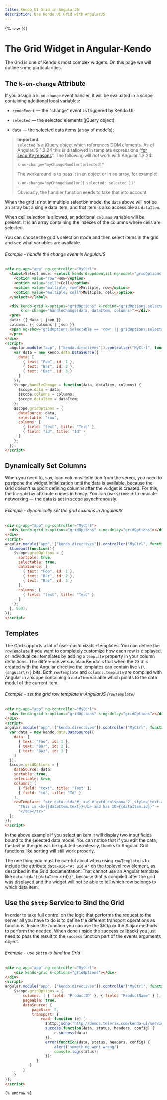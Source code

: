```yaml
---
title: Kendo UI Grid in AngularJS
description: Use Kendo UI Grid with AngularJS
---
```


{% raw %}

# The Grid Widget in Angular-Kendo

The Grid is one of Kendo's most complex widgets. On this page we will outline some particularities.

## The `k-on-change` Attribute

If you assign a `k-on-change` event handler, it will be evaluated in a scope containing additional local variables:

- `kendoEvent` — the "change" event as triggered by Kendo UI;

- `selected` — the selected elements (jQuery object);

- `data` — the selected data items (array of models);

> **Important**  
> `selected` is a jQuery object which references DOM elements.  As of AngularJS 1.2.24 this is disallowed in
> template expressions “[for security reasons](https://docs.angularjs.org/error/$parse/isecdom)”.  The following will
> *not* work with Angular 1.2.24:
>
>     k-on-change="myChangeHandler(selected)"
>
> The workaround is to pass it in an object or in an array, for example:
>
>     k-on-change="myChangeHandler({ selected: selected })"
>
> Obviously, the handler function needs to take that into account.

When the grid is not in multiple selection mode, the `data` above will not be an array but a single data item, and that item is also accessible as `dataItem`.

When cell selection is allowed, an additional `columns` variable will be present. It is an array containing the indexes of the columns where cells are selected.

You can choose the grid's selection mode and then select items in the grid and see what variables are available.

###### Example - handle the change event in AngularJS

```html
<div ng-app="app" ng-controller="MyCtrl">
  <label>Select mode: <select kendo-dropdownlist ng-model="gridOptions.selectable">
    <option value="row">Row</option>
    <option value="cell">Cell</option>
    <option value="multiple, row">Multiple, row</option>
    <option value="multiple, cell">Multiple, cell</option>
  </select></label>

  <div kendo-grid k-options="gridOptions" k-rebind="gridOptions.selectable"
       k-on-change="handleChange(data, dataItem, columns)"></div>
  <pre>
  data: {{ data | json }}
  columns: {{ columns | json }}
  <span ng-show="gridOptions.selectable == 'row' || gridOptions.selectable == 'cell'">DataItem: {{ dataItem | json }}</span>
  </pre>
</div>
<script>
  angular.module("app", ["kendo.directives"]).controller("MyCtrl", function($scope) {
    var data = new kendo.data.DataSource({
      data: [
        { text: "Foo", id: 1 },
        { text: "Bar", id: 2 },
        { text: "Baz", id: 3 }
      ]
    });
    $scope.handleChange = function(data, dataItem, columns) {
      $scope.data = data;
      $scope.columns = columns;
      $scope.dataItem = dataItem;
    };
    $scope.gridOptions = {
      dataSource: data,
      selectable: "row",
      columns: [
        { field: "text", title: "Text" },
        { field: "id", title: "Id" }
      ]
    };
  });
</script>
```
## Dynamically Set Columns

When you need to, say, load columns definition from the server, you need to postpone the widget initialization until the data is available, because the Grid doesn't support defining columns after the widget is created. For this, the `k-ng-delay` attribute comes in handy. You can use `$timeout` to emulate networking — the data is set in scope asynchronously.

###### Example - dynamically set the grid columns in AngularJS
```html
<div ng-app="app" ng-controller="MyCtrl">
  <div kendo-grid k-options="gridOptions" k-ng-delay="gridOptions"></div>
</div>
<script>
angular.module("app", ["kendo.directives"]).controller("MyCtrl", function($scope, $timeout) {
  $timeout(function(){
    $scope.gridOptions = {
      sortable: true,
      selectable: true,
      dataSource: [
        { text: "Foo", id: 1 },
        { text: "Bar", id: 2 },
        { text: "Baz", id: 3 }
      ],
      columns: [
        { field: "text", title: "Text" }
      ]
    };
  }, 500);
});
</script>
```
## Templates

The Grid supports a lot of user-customizable templates. You can define the `rowTemplate` if you want to completely customize how each row is displayed, or individual cell templates by adding a `template` property in your column definitions. The difference versus plain Kendo is that when the Grid is created with the Angular directive the templates can contain live `\{\{angular\}\}` bits. Both `rowTemplate` and `columns.template` are compiled with Angular in a scope containing a `dataItem` variable which points to the data model of the current item.

###### Example - set the grid row template in AngularJS (`rowTemplate`)
```html
<div ng-app="app" ng-controller="MyCtrl">
  <div kendo-grid k-options="gridOptions" k-ng-delay="gridOptions"></div>
</div>
<script>
angular.module("app", ["kendo.directives"]).controller("MyCtrl", function($scope) {
  var data = new kendo.data.DataSource({
    data: [
      { text: "Foo", id: 1 },
      { text: "Bar", id: 2 },
      { text: "Baz", id: 3 }
    ]
  });
  $scope.gridOptions = {
    dataSource: data,
    sortable: true,
    selectable: true,
    columns: [
      { field: "text", title: "Text" },
      { field: "id", title: "Id" }
    ],
    rowTemplate: "<tr data-uid='#: uid #'><td colspan='2' style='text-align: center'>" +
      "This is <b>{{dataItem.text}}</b> and has ID={{dataItem.id}}" +
      "</td></tr>"
  };
});
</script>
```

In the above example if you select an item it will display two input fields bound to the selected data model. You can notice that if you edit the data, the text in the grid will be updated seamlessly, thanks to Angular. Grid functions like sorting will still work properly.

The one thing you must be careful about when using `rowTemplate` is to include the attribute `data-uid="#: uid #"` on the toplevel row element, as described in the Grid documentation. That cannot use an Angular template like `data-uid="{{dataItem.uid}}"`, because that is compiled after the grid was displayed and the widget will not be able to tell which row belongs to which data item.

## Use the `$http` Service to Bind the Grid

In order to take full control on the logic that performs the request to the server all you have to do is to define the different transport operations as functions. Inside the function you can use the $http or the $.ajax methods to perform the needed. When done (inside the success callback) you just need to pass the result to the `success` function part of the events arguments object.

###### Example - use `$http` to bind the Grid

```html
<div ng-app="app" ng-controller="MyCtrl">
    <div kendo-grid k-options="gridOptions"></div>
</div>
<script>
angular.module("app", ["kendo.directives"]).controller("MyCtrl", function($scope, $http) {
    $scope.gridOptions = {
        columns: [ { field: "ProductID" }, { field: "ProductName" } ],
        pageable: true,
        dataSource: {
            pageSize: 5,
            transport: {
                read: function (e) {
                  $http.jsonp('http://demos.telerik.com/kendo-ui/service/Products?callback=JSON_CALLBACK').
                  success(function(data, status, headers, config) {
                      e.success(data)
                  }).
                  error(function(data, status, headers, config) {
                      alert('something went wrong')
                      console.log(status);
                  });
              }
           }
        }
    }
});
</script>

{% endraw %}
